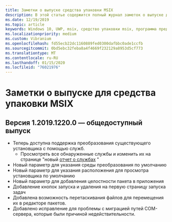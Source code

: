 ```yaml
---
title: Заметки о выпуске средства упаковки MSIX
description: В этой статье содержится полный журнал заметок о выпуске для различных версий средства упаковки MSIX.
ms.date: 12/19/2019
ms.topic: article
keywords: Windows 10, UWP, msix, средство упаковки msix, программа предварительной оценки
ms.localizationpriority: medium
ms.custom: Vibranium
ms.openlocfilehash: fd55ecb22dc1160889fed0300dafbbc0ade1ccfb
ms.sourcegitcommit: 0bd5ebc32feba8a4f4669f232129a8953d5cf773
ms.translationtype: MT
ms.contentlocale: ru-RU
ms.lasthandoff: 01/15/2020
ms.locfileid: "76021976"
---
```

# <a name="release-notes-for-the-msix-packaging-tool"></a>Заметки о выпуске для средства упаковки MSIX

## <a name="version-1201912200---public-release"></a>Версия 1.2019.1220.0 — общедоступный выпуск
- Теперь доступна поддержка преобразования существующего установщика с помощью служб.
  - Просмотреть все обнаруженные службы и изменить их на странице "новый [отчет о службах](../convert-an-installer-with-services.md) "
- Новый параметр для указания среды преобразования по умолчанию
- Новый параметр для указания расположения для просмотра установщика по умолчанию
- Новый параметр для добавления целостности пакета в приложения
- Добавление кнопок запуска и удаления на первую страницу запуска задач
- Добавлена возможность перетаскивания файлов для перемещения их в редакторе пакетов.
- Добавлено исправление для проблемы с миграцией путей COM-сервера, которые были причиной недействительности.

